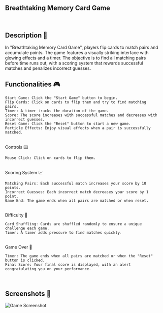 ## Breathtaking Memory Card Game
<br>

## Description 📃

In "Breathtaking Memory Card Game", players flip cards to match pairs and accumulate points. The game features a visually striking interface with glowing effects and a timer. The objective is to find all matching pairs before time runs out, with a scoring system that rewards successful matches and penalizes incorrect guesses.
<br>

## Functionalities 🎮

    Start Game: Click the "Start Game" button to begin.
    Flip Cards: Click on cards to flip them and try to find matching pairs.
    Timer: A timer tracks the duration of the game.
    Score: The score increases with successful matches and decreases with incorrect guesses.
    Reset Game: Click the "Reset" button to start a new game.
    Particle Effects: Enjoy visual effects when a pair is successfully matched.

<br>
Controls ⌨️

    Mouse Click: Click on cards to flip them.

<br>
Scoring System 📈

    Matching Pairs: Each successful match increases your score by 10 points.
    Incorrect Guesses: Each incorrect match decreases your score by 1 point.
    Game End: The game ends when all pairs are matched or when reset.

<br>
Difficulty 🚀

    Card Shuffling: Cards are shuffled randomly to ensure a unique challenge each game.
    Timer: A timer adds pressure to find matches quickly.

<br>
Game Over 🏁

    Timer: The game ends when all pairs are matched or when the "Reset" button is clicked.
    Final Score: Your final score is displayed, with an alert congratulating you on your performance.

<br>

## **Screenshots 📸**

![Game Screenshot](path/to/your/screenshot.png)
